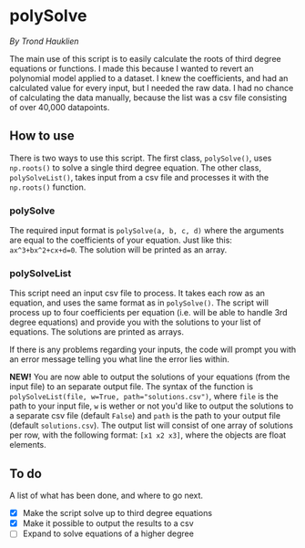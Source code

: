 # polySolve
*By Trond Hauklien*

The main use of this script is to easily calculate the roots of third degree equations or functions. I made this because I wanted to revert an polynomial model applied to a dataset. I knew the coefficients, and had an calculated value for every input, but I needed the raw data. I had no chance of calculating the data manually, because the list was a csv file consisting of over 40,000 datapoints.

## How to use
There is two ways to use this script. The first class, `polySolve()`, uses `np.roots()` to solve a single third degree equation. The other class, `polySolveList()`, takes input from a csv file and processes it with the `np.roots()` function.

### polySolve
The required input format is `polySolve(a, b, c, d)` where the arguments are equal to the coefficients of your equation. Just like this: `ax^3+bx^2+cx+d=0`. The solution will be printed as an array.

### polySolveList
This script need an input csv file to process. It takes each row as an equation, and uses the same format as in `polySolve()`. The script will process up to four coefficients per equation (i.e. will be able to handle 3rd degree equations) and provide you with the solutions to your list of equations. The solutions are printed as arrays.

If there is any problems regarding your inputs, the code will prompt you with an error message telling you what line the error lies within.

**NEW!** You are now able to output the solutions of your equations (from the input file) to an separate output file. The syntax of the function is `polySolveList(file, w=True, path="solutions.csv")`, where `file` is the path to your input file, `w` is wether or not you'd like to output the solutions to a separate csv file (default `False`) and `path` is the path to your output file (default `solutions.csv`). The output list will consist of one array of solutions per row, with the following format: `[x1 x2 x3]`, where the objects are float elements.

## To do
A list of what has been done, and where to go next.
- [x] Make the script solve up to third degree equations
- [x] Make it possible to output the results to a csv
- [ ] Expand to solve equations of a higher degree
